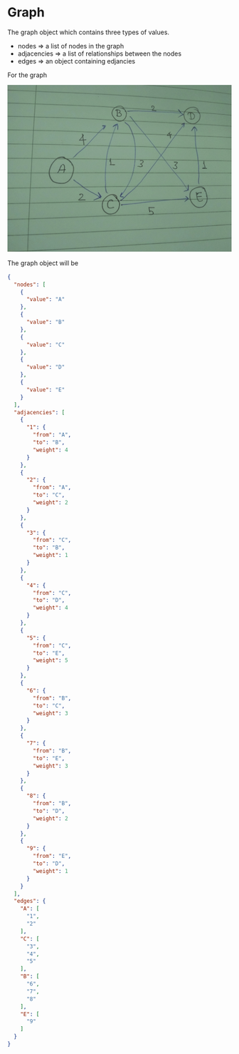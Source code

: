 # Graph

The graph object which contains three types of values.

- nodes       => a list of nodes in the graph
- adjacencies => a list of relationships between the nodes
- edges       => an object containing edjancies

For the graph

[![solarized dualmode](https://github.com/apoorvsingh15/Algorithms-for-food/blob/master/assets/graph.jpg)](#features)

The graph object will be

```json
{
  "nodes": [
    {
      "value": "A"
    },
    {
      "value": "B"
    },
    {
      "value": "C"
    },
    {
      "value": "D"
    },
    {
      "value": "E"
    }
  ],
  "adjacencies": [
    {
      "1": {
        "from": "A",
        "to": "B",
        "weight": 4
      }
    },
    {
      "2": {
        "from": "A",
        "to": "C",
        "weight": 2
      }
    },
    {
      "3": {
        "from": "C",
        "to": "B",
        "weight": 1
      }
    },
    {
      "4": {
        "from": "C",
        "to": "D",
        "weight": 4
      }
    },
    {
      "5": {
        "from": "C",
        "to": "E",
        "weight": 5
      }
    },
    {
      "6": {
        "from": "B",
        "to": "C",
        "weight": 3
      }
    },
    {
      "7": {
        "from": "B",
        "to": "E",
        "weight": 3
      }
    },
    {
      "8": {
        "from": "B",
        "to": "D",
        "weight": 2
      }
    },
    {
      "9": {
        "from": "E",
        "to": "D",
        "weight": 1
      }
    }
  ],
  "edges": {
    "A": [
      "1",
      "2"
    ],
    "C": [
      "3",
      "4",
      "5"
    ],
    "B": [
      "6",
      "7",
      "8"
    ],
    "E": [
      "9"
    ]
  }
}
```